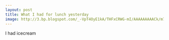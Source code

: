 ```yaml
---
layout: post 
title: What I had for lunch yesterday
image: http://3.bp.blogspot.com/_-VpT4OyE1kA/THFxCRWG-mI/AAAAAAAAACk/m7vFVdlFfWM/s400/smores.jpg
---
```

I had icecream 
